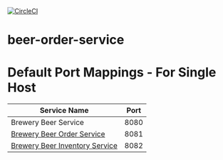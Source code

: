 [![CircleCI](https://circleci.com/gh/kartik15nov/beer-order-service.svg?style=svg)](https://circleci.com/gh/kartik15nov/beer-order-service)
# beer-order-service

# Default Port Mappings - For Single Host
| Service Name | Port | 
| --------| -----|
| Brewery Beer Service | 8080 |
| [Brewery Beer Order Service](https://github.com/springframeworkguru/mssc-beer-order-service) | 8081 |
| [Brewery Beer Inventory Service](https://github.com/springframeworkguru/mssc-beer-inventory-service) | 8082 |